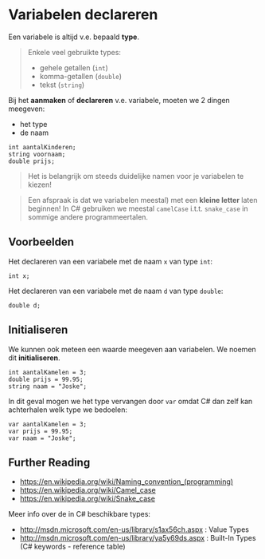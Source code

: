 # Variabelen declareren

Een variabele is altijd v.e. bepaald **type**.

> Enkele veel gebruikte types:
> - gehele getallen (`int`)
> - komma-getallen (`double`)
> - tekst (`string`) 

Bij het **aanmaken** of **declareren** v.e. variabele, moeten we 2 dingen meegeven:

- het type
- de naam

```
int aantalKinderen;
string voornaam;
double prijs;
```

> Het is belangrijk om steeds duidelijke namen voor je variabelen te kiezen!

> Een afspraak is dat we variabelen meestal) met een **kleine letter** laten
> beginnen! In C# gebruiken we meestal `camelCase` i.t.t. `snake_case` in
> sommige andere programmeertalen.

## Voorbeelden

Het declareren van een variabele met de naam `x` van type `int`:

```
int x;
```

Het declareren van een variabele met de naam `d` van type `double`:

```
double d;
```

## Initialiseren

We kunnen ook meteen een waarde meegeven aan variabelen. We noemen dit **initialiseren**.

```
int aantalKamelen = 3;
double prijs = 99.95;
string naam = "Joske";
```

In dit geval mogen we het type vervangen door `var` omdat C# dan zelf kan
achterhalen welk type we bedoelen:

```
var aantalKamelen = 3;
var prijs = 99.95;
var naam = "Joske";
```

## Further Reading

- https://en.wikipedia.org/wiki/Naming_convention_(programming)
- https://en.wikipedia.org/wiki/Camel_case
- https://en.wikipedia.org/wiki/Snake_case

Meer info over de in C# beschikbare types:

- http://msdn.microsoft.com/en-us/library/s1ax56ch.aspx : Value Types 
- http://msdn.microsoft.com/en-us/library/ya5y69ds.aspx : Built-In Types (C#
  keywords - reference table)

